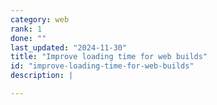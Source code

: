 ```yaml
---
category: web
rank: 1
done: ""
last_updated: "2024-11-30"
title: "Improve loading time for web builds"
id: "improve-loading-time-for-web-builds"
description: |

---
```

